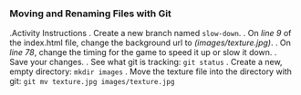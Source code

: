 ### Moving and Renaming Files with Git

.Activity Instructions
. Create a new branch named `slow-down`.
. On *line 9* of the index.html file, change the background url to *(images/texture.jpg)*.
. On *line 78*, change the timing for the game to speed it up or slow it down.
. Save your changes.
. See what git is tracking: `git status`
. Create a new, empty directory: `mkdir images`
. Move the texture file into the directory with git: `git mv texture.jpg images/texture.jpg`
